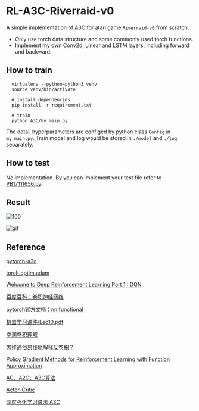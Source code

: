 # RL-A3C-Riverraid-v0
A simple implementation of A3C for atari game `Riverraid-v0` from scratch. 
* Only use torch data structure and some commonly used torch functions.
* Implement my own Conv2d, Linear and LSTM layers, including forward and backward.
## How to train
```shell
  virtualenv --python=python3 venv
  source venv/bin/activate
  
  # install dependencies
  pip install -r requirement.txt
  
  # train
  python A3C/my_main.py
```
The detail hyperparameters are configed by python class `Config` in `my_main.py`.
Train model and log would be stored in `./model` and `./log` separately.
## How to test
No implementation. By you can implement your test file refer to [PB17111656.py](https://github.com/gpzlx1/ML/blob/master/PB17111656.py).
## Result
![100](https://github.com/gpzlx1/ML/blob/master/figures/learning_curve_plot.png)


![gif](https://github.com/gpzlx1/ML/blob/master/figures/result.gif)

## Reference

[pytorch-a3c](https://github.com/ikostrikov/pytorch-a3c)

[torch.optim.adam](https://github.com/pytorch/pytorch/blob/6e2bb1c05442010aff90b413e21fce99f0393727/torch/optim/adam.py)

[Welcome to Deep Reinforcement Learning Part 1 : DQN](https://towardsdatascience.com/welcome-to-deep-reinforcement-learning-part-1-dqn-c3cab4d41b6b)

[百度百科：卷积神经网络](https://baike.baidu.com/item/卷积神经网络)

[pytorch官方文档：nn.functional](https://pytorch.org/docs/stable/nn.functional.html)

[机器学习课件/Lec10.pdf](http://staff.ustc.edu.cn/~jwangx/classes/210709/notes/Lec10.pdf)

[空洞卷积理解](https://www.jianshu.com/p/f743bd9041b3)

[怎样通俗易懂地解释反卷积？](https://www.zhihu.com/question/48279880)

[Policy Gradient Methods for Reinforcement Learning with Function Approximation](https://homes.cs.washington.edu/~todorov/courses/amath579/reading/PolicyGradient.pdf)

[AC、A2C、A3C算法](https://zhuanlan.zhihu.com/p/62100741)

[Actor-Critic](https://www.cnblogs.com/pinard/p/10272023.html)

[深度强化学习算法 A3C](https://www.cnblogs.com/wangxiaocvpr/p/8110120.html)
